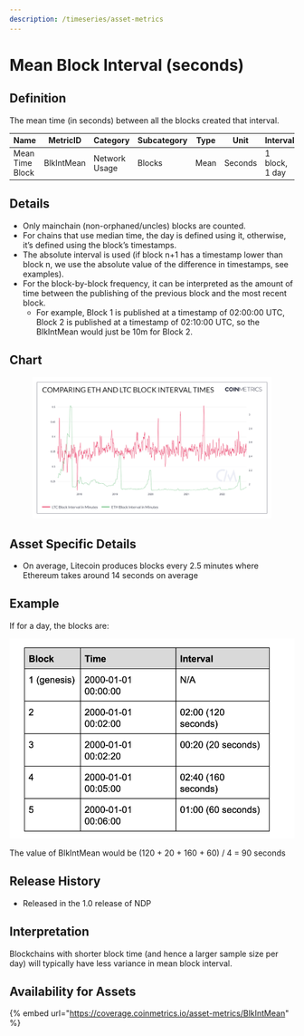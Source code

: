 ```yaml
---
description: /timeseries/asset-metrics
---
```


# Mean Block Interval (seconds)

## Definition

The mean time (in seconds) between all the blocks created that interval.

| Name            | MetricID   | Category      | Subcategory | Type | Unit    | Interval       |
| --------------- | ---------- | ------------- | ----------- | ---- | ------- | -------------- |
| Mean Time Block | BlkIntMean | Network Usage | Blocks      | Mean | Seconds | 1 block, 1 day |

## Details

* Only mainchain (non-orphaned/uncles) blocks are counted.
* For chains that use median time, the day is defined using it, otherwise, it’s defined using the block’s timestamps.
* The absolute interval is used (if block n+1 has a timestamp lower than block n, we use the absolute value of the difference in timestamps, see examples).
* For the block-by-block frequency, it can be interpreted as the amount of time between the publishing of the previous block and the most recent block.&#x20;
  * For example, Block 1 is published at a timestamp of 02:00:00 UTC, Block 2 is published at a timestamp of 02:10:00 UTC, so the BlkIntMean would just be 10m for Block 2.

## Chart

<figure><img src="../../.gitbook/assets/Comparing_ETH_and_LTC_Block_Interval_Times.png" alt=""><figcaption></figcaption></figure>

## Asset Specific Details

* On average, Litecoin produces blocks every 2.5 minutes where Ethereum takes around 14 seconds on average

## Example

If for a day, the blocks are:

![](<../../.gitbook/assets/Screen Shot 2020-12-13 at 10.45.13 PM.png>)

The value of BlkIntMean would be (120 + 20 + 160 + 60) / 4 = 90 seconds

## Release History

* Released in the 1.0 release of NDP

## Interpretation

Blockchains with shorter block time (and hence a larger sample size per day) will typically have less variance in mean block interval.

## Availability for Assets

{% embed url="https://coverage.coinmetrics.io/asset-metrics/BlkIntMean" %}
